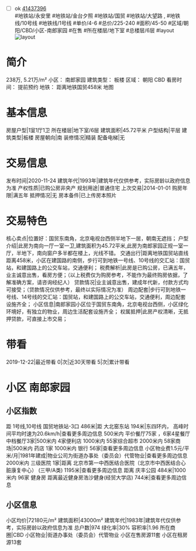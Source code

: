 - [ ] ok [41437396](https://bj.5i5j.com/ershoufang/41437396.html)  
 #地铁站/永安里 #地铁站/金台夕照 #地铁站/国贸 #地铁站/大望路 ,  #地铁线/10号线 #地铁线/1号线
#单价/4-6 #总价/225-240 #面积/45-50   #区域/朝阳/CBD/小区-南郎家园 #在售 #所在楼层/地下室 #总楼层/6层 #layout 
![layout](http://image16.5i5j.com/erp/house/4143/41437396/huxing/kigifhlo8b826270.jpg_P5.jpg) 
# 简介 
 238万,  5.21万/m² 
小区： 南郎家园
建筑类型： 板楼
区域： 朝阳 CBD
看房时间： 提前预约
地铁： 距离地铁国贸458米 地图
# 基本信息 
 房屋户型|1室1厅1卫
所在楼层|地下室/6层
建筑面积|45.72平米
户型结构|平层
建筑类型|板楼
房屋朝向|南
装修情况|精装
配备电梯|无
# 交易信息 
 发布时间|2020-11-24
建筑年代|1993年|建筑年代仅供参考，实际房龄以政府信息为准
产权性质|已购公房非央产
规划用途|普通住宅
上次交易|2014-01-01
购房年限|满五年
抵押情况|无
房本备件|已上传房本照片
# 交易特色 
 核心卖点|位置好：国贸东南角，北京电视台西侧半地下一居，朝南无遮挡；
户型介绍|此房为南向一厅一室一卫,建筑面积为45.72平米,此房为南郎家园正规一室一厅，半地下，南向窗户多半都在楼上，光线不错。
交通出行|距离地铁国贸站直线距离458米，小区在建国路的南侧，步行可到地铁一号线、10号线的交汇站：国贸站，和建国路上的公交车站，交通便利；
税费解析|此房是已购公房，已满五年，业主诚意出售，看房方便；（以上税费仅为购房参考，不能作为最终购房依据，了解准确方案，请咨询经纪人）
贷款情况|业主诚意出售，建成年代新，付款方式均可接受；（贷款情况仅供参考，最终以实际情况为准）
周边配套|步行可到地铁一号线、14号线的交汇站：国贸站，和建国路上的公交车站，交通便利，周边配套设施齐全；
小区信息|南郎家园小区位于国贸东南角，北京电视台西侧，小区绿化环境好，有独立的物业，周边生活配套设施齐全；
权属抵押|此房产权清晰，无抵押贷款，可直接上市交易；
# 带看 
 2019-12-22|最近带看	 0|次|近30天带看	 5|次|累计带看
# 小区 南郎家园
## 小区指数 
 距 1号线,10号线 国贸地铁站-3口 486米|距 大北窑东站 194米|东四环内， 高峰时间平均时速为20.6km/h|查看更多周边信息
500米内 平价餐厅75家 ，6家4星餐厅
中档餐厅3家|500米内 4家便利店
1000米内 55家综合超市
2000米内 58家商场|500米内 药店 1家
1000米内 银行 56家|查看更多周边信息
小区物业费1.5元/平米/月|1981年建成|物业公司为街道办事处（委员会）代管物业|查看更多周边信息
2000米内 三级医院 1家|距离 北京市第一中西医结合医院（北京市中西医结合心脏康复中心） (三甲/A类) 1195米|查看更多周边信息
距离 庆丰公园 484米|1000米内 96家 健身房
距离最近健身房浩沙健身(经贸大学店) 744米|查看更多周边信息
## 小区信息 
 小区均价|72180元/m²
建筑面积|43000m²
建筑年代|1983年|建筑年代仅供参考，实际房龄以政府信息为准
总户数|974
绿化率|30%
容积率|1.96
所在商圈|CBD
小区物业|街道办事处（委员会）代管物业
小区在售房源11套
小区在租房源13套
